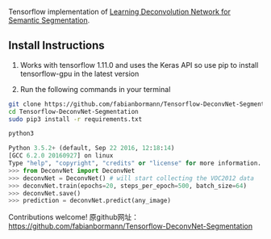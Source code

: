 Tensorflow implementation of [Learning Deconvolution Network for Semantic Segmentation](http://arxiv.org/pdf/1505.04366v1.pdf).
## Install Instructions

1. Works with tensorflow 1.11.0 and uses the Keras API so use pip to install tensorflow-gpu in the latest version

2. Run the following commands in your terminal

```zsh
git clone https://github.com/fabianbormann/Tensorflow-DeconvNet-Segmentation.git
cd Tensorflow-DeconvNet-Segmentation
sudo pip3 install -r requirements.txt

python3
```

```python
Python 3.5.2+ (default, Sep 22 2016, 12:18:14)
[GCC 6.2.0 20160927] on linux
Type "help", "copyright", "credits" or "license" for more information.
>>> from DeconvNet import DeconvNet
>>> deconvNet = DeconvNet() # will start collecting the VOC2012 data
>>> deconvNet.train(epochs=20, steps_per_epoch=500, batch_size=64)
>>> deconvNet.save()
>>> prediction = deconvNet.predict(any_image)
```

Contributions welcome!
原github网址：https://github.com/fabianbormann/Tensorflow-DeconvNet-Segmentation
